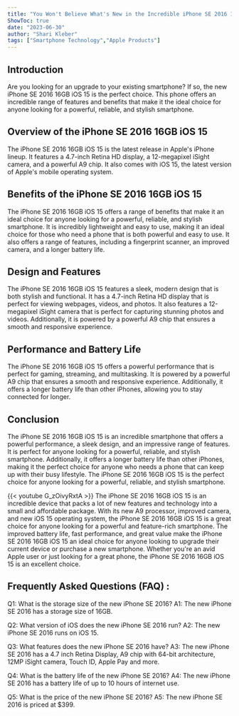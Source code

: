 ```yaml
---
title: "You Won't Believe What's New in the Incredible iPhone SE 2016 16GB iOS 15!"
ShowToc: true 
date: "2023-06-30"
author: "Shari Kleber" 
tags: ["Smartphone Technology","Apple Products"]
---
```

## Introduction

Are you looking for an upgrade to your existing smartphone? If so, the new iPhone SE 2016 16GB iOS 15 is the perfect choice. This phone offers an incredible range of features and benefits that make it the ideal choice for anyone looking for a powerful, reliable, and stylish smartphone.

## Overview of the iPhone SE 2016 16GB iOS 15

The iPhone SE 2016 16GB iOS 15 is the latest release in Apple's iPhone lineup. It features a 4.7-inch Retina HD display, a 12-megapixel iSight camera, and a powerful A9 chip. It also comes with iOS 15, the latest version of Apple's mobile operating system.

## Benefits of the iPhone SE 2016 16GB iOS 15

The iPhone SE 2016 16GB iOS 15 offers a range of benefits that make it an ideal choice for anyone looking for a powerful, reliable, and stylish smartphone. It is incredibly lightweight and easy to use, making it an ideal choice for those who need a phone that is both powerful and easy to use. It also offers a range of features, including a fingerprint scanner, an improved camera, and a longer battery life.

## Design and Features

The iPhone SE 2016 16GB iOS 15 features a sleek, modern design that is both stylish and functional. It has a 4.7-inch Retina HD display that is perfect for viewing webpages, videos, and photos. It also features a 12-megapixel iSight camera that is perfect for capturing stunning photos and videos. Additionally, it is powered by a powerful A9 chip that ensures a smooth and responsive experience.

## Performance and Battery Life

The iPhone SE 2016 16GB iOS 15 offers a powerful performance that is perfect for gaming, streaming, and multitasking. It is powered by a powerful A9 chip that ensures a smooth and responsive experience. Additionally, it offers a longer battery life than other iPhones, allowing you to stay connected for longer.

## Conclusion

The iPhone SE 2016 16GB iOS 15 is an incredible smartphone that offers a powerful performance, a sleek design, and an impressive range of features. It is perfect for anyone looking for a powerful, reliable, and stylish smartphone. Additionally, it offers a longer battery life than other iPhones, making it the perfect choice for anyone who needs a phone that can keep up with their busy lifestyle. The iPhone SE 2016 16GB iOS 15 is the perfect choice for anyone looking for a powerful, reliable, and stylish smartphone.

{{< youtube G_zOivyRxtA >}} 
The iPhone SE 2016 16GB iOS 15 is an incredible device that packs a lot of new features and technology into a small and affordable package. With its new A9 processor, improved camera, and new iOS 15 operating system, the iPhone SE 2016 16GB iOS 15 is a great choice for anyone looking for a powerful and feature-rich smartphone. The improved battery life, fast performance, and great value make the iPhone SE 2016 16GB iOS 15 an ideal choice for anyone looking to upgrade their current device or purchase a new smartphone. Whether you're an avid Apple user or just looking for a great phone, the iPhone SE 2016 16GB iOS 15 is an excellent choice.

## Frequently Asked Questions (FAQ) :
Q1: What is the storage size of the new iPhone SE 2016?
A1: The new iPhone SE 2016 has a storage size of 16GB.

Q2: What version of iOS does the new iPhone SE 2016 run?
A2: The new iPhone SE 2016 runs on iOS 15.

Q3: What features does the new iPhone SE 2016 have?
A3: The new iPhone SE 2016 has a 4.7 inch Retina Display, A9 chip with 64-bit architecture, 12MP iSight camera, Touch ID, Apple Pay and more.

Q4: What is the battery life of the new iPhone SE 2016?
A4: The new iPhone SE 2016 has a battery life of up to 10 hours of internet use.

Q5: What is the price of the new iPhone SE 2016?
A5: The new iPhone SE 2016 is priced at $399.


